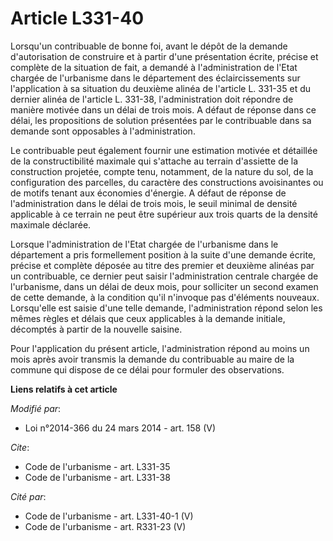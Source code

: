 # Article L331-40

Lorsqu'un contribuable de bonne foi, avant le dépôt de la demande d'autorisation de construire et à partir d'une présentation
écrite, précise et complète de la situation de fait, a demandé à l'administration de l'Etat chargée de l'urbanisme dans le
département des éclaircissements sur l'application à sa situation du deuxième alinéa de l'article L. 331-35 et du dernier
alinéa de l'article L. 331-38, l'administration doit répondre de manière motivée dans un délai de trois mois. A défaut de
réponse dans ce délai, les propositions de solution présentées par le contribuable dans sa demande sont opposables à
l'administration. 

Le contribuable peut également fournir une estimation motivée et détaillée de la constructibilité maximale qui s'attache au
terrain d'assiette de la construction projetée, compte tenu, notamment, de la nature du sol, de la configuration des
parcelles, du caractère des constructions avoisinantes ou de motifs tenant aux économies d'énergie. A défaut de réponse de
l'administration dans le délai de trois mois, le seuil minimal de densité applicable à ce terrain ne peut être supérieur aux
trois quarts de la densité maximale déclarée. 

Lorsque l'administration de l'Etat chargée de l'urbanisme dans le département a pris formellement position à la suite d'une
demande écrite, précise et complète déposée au titre des premier et deuxième alinéas par un contribuable, ce dernier peut
saisir l'administration centrale chargée de l'urbanisme, dans un délai de deux mois, pour solliciter un second examen de
cette demande, à la condition qu'il n'invoque pas d'éléments nouveaux. Lorsqu'elle est saisie d'une telle demande,
l'administration répond selon les mêmes règles et délais que ceux applicables à la demande initiale, décomptés à partir de la
nouvelle saisine. 

Pour l'application du présent article, l'administration répond au moins un mois après avoir transmis la demande du
contribuable au maire de la commune qui dispose de ce délai pour formuler des observations.

**Liens relatifs à cet article**

_Modifié par_:

  - Loi n°2014-366 du 24 mars 2014 - art. 158 (V)

_Cite_:

  - Code de l'urbanisme - art. L331-35
  - Code de l'urbanisme - art. L331-38

_Cité par_:

  - Code de l'urbanisme - art. L331-40-1 (V)
  - Code de l'urbanisme - art. R331-23 (V)
